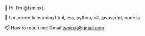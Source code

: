 👋 Hi, I’m @tsminxt

🌱 I’m currently learning html, css, python, c#, javascript, node.js

📫 How to reach me: Gmail tsminxt@gmail.com
